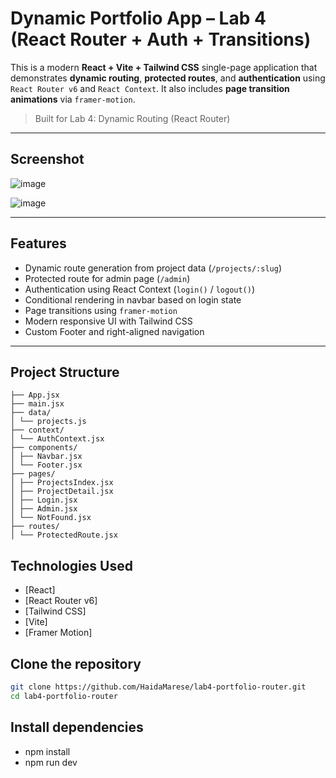 #  Dynamic Portfolio App – Lab 4 (React Router + Auth + Transitions)

This is a modern **React + Vite + Tailwind CSS** single-page application that demonstrates **dynamic routing**, **protected routes**, and **authentication** using `React Router v6` and `React Context`. It also includes **page transition animations** via `framer-motion`.

> Built for Lab 4: Dynamic Routing (React Router)

---

## Screenshot

![image](https://github.com/user-attachments/assets/54c36dcf-bd11-4800-93f5-80327158e407)


![image](https://github.com/user-attachments/assets/6556166e-e2c5-4baa-937e-b04f48dcb09e)


---

##  Features

- Dynamic route generation from project data (`/projects/:slug`)
- Protected route for admin page (`/admin`)
- Authentication using React Context (`login()` / `logout()`)
- Conditional rendering in navbar based on login state
- Page transitions using `framer-motion`
- Modern responsive UI with Tailwind CSS
-  Custom Footer and right-aligned navigation

---

##  Project Structure
``` src/
├── App.jsx
├── main.jsx
├── data/
│ └── projects.js
├── context/
│ └── AuthContext.jsx
├── components/
│ ├── Navbar.jsx
│ └── Footer.jsx
├── pages/
│ ├── ProjectsIndex.jsx
│ ├── ProjectDetail.jsx
│ ├── Login.jsx
│ ├── Admin.jsx
│ └── NotFound.jsx
├── routes/
│ └── ProtectedRoute.jsx

```

## Technologies Used

- [React]
- [React Router v6]
- [Tailwind CSS]
- [Vite]
- [Framer Motion]

## Clone the repository

```bash
git clone https://github.com/HaidaMarese/lab4-portfolio-router.git
cd lab4-portfolio-router
```

## Install dependencies
- npm install
- npm run dev






